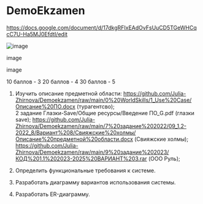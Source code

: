 # DemoEkzamen
https://docs.google.com/document/d/17dkgRFIxEAdOvFsUuCD5TGeWHCqcC7U-Ha5MJ0EfdtI/edit

![image](https://github.com/Sh1Ze96/DemoEkzamen/assets/97594421/7212ef6f-e886-4462-a948-c8c8ef2f6c46)


image

image

10 баллов - 3 20 баллов - 4 30 баллов - 5

1. Изучить описание предметной области: https://github.com/Julia-Zhirnova/Demoekzamen/raw/main/0%20WorldSkills/1_Use%20Case/Описание%20ПО.docx (турагентсво);  
2 задание Глазки-Save/Общие ресурсы/Введение ПО_G.pdf (глазки save); 
https://github.com/Julia-Zhirnova/Demoekzamen/raw/main/7%20задание%202022/09_1.2-2022_8/Вариант%208/Свияжские%20холмы/Описание%20предметной%20области.docx (Свияжские холмы);
https://github.com/Julia-Zhirnova/Demoekzamen/raw/main/9%20задание%202023/КОД%201.1%202023-2025%20ВАРИАНТ%203.rar (ООО Руль);

2. Определить функциональные требования к системе.

3. Разработать диаграмму вариантов использования системы.

4. Разработать ER-диаграмму.
